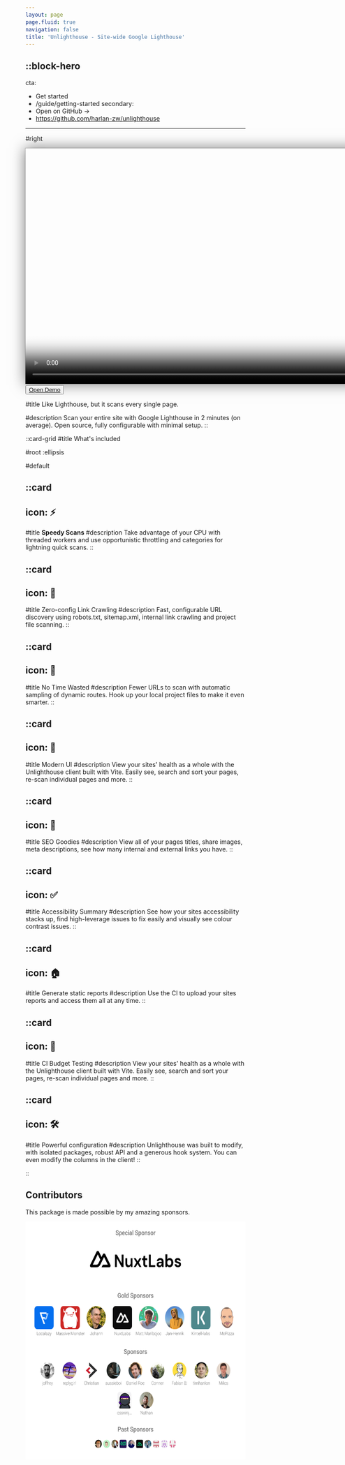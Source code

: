 ```yaml
---
layout: page
page.fluid: true
navigation: false
title: 'Unlighthouse - Site-wide Google Lighthouse'
---
```



::block-hero
---
cta:
  - Get started
  - /guide/getting-started
secondary:
  - Open on GitHub →
  - https://github.com/harlan-zw/unlighthouse
---

#right

<div class="relative h-full">
  <video width="960" height="540" autoplay loop muted poster="/screenshot.png" class="h-full max-w-full w-1822px rounded-xl z-1" style="object-fit: cover; box-shadow: rgb(0 0 0 / 20%) 0px 0px 0px 1px, rgb(0 0 0 / 50%) 0px 0px 30px 1px;">
    <source
      src="/demo.webm"
      type="video/webm"
    >
  </video>
  <button
    class="px-5 py-2 text-xl font-bold hover:no-underline font-medium rounded-md focus:outline-none focus-visible:ring-2 focus-visible:ring-white focus-visible:ring-opacity-75 absolute top-1/2 left-1/2 transform -translate-x-[50%] -translate-y-[50%] transition-all flex items-center bg-gradient-to-t from-sky-100 to-blue-100 text-blue-500  hover:(bg-green-700 scale-105) transform transition"
  >
    <a href="https://inspect.unlighthouse.dev/"
    target="_blank">Open Demo</a>
  </button>
</div>

#title
Like Lighthouse, but it scans every single page.

#description
Scan your entire site with Google Lighthouse in 2 minutes (on average). Open source, fully configurable with minimal setup. 
::


::card-grid
#title
What's included

#root
:ellipsis

#default

  ::card
  ---
  icon: ⚡
  ---
  #title
  **Speedy Scans**
  #description
  Take advantage of your CPU with threaded workers and use opportunistic throttling and categories for lightning quick scans.
  ::

  ::card
  ---
  icon: 🐞
  ---
  #title
  Zero-config Link Crawling
  #description
  Fast, configurable URL discovery using robots.txt, sitemap.xml, internal link crawling and project file scanning.
  ::


  ::card
  ---
  icon: 🍣
  ---
  #title
  No Time Wasted
  #description
  Fewer URLs to scan with automatic sampling of dynamic routes. Hook up your local project files to make it even smarter.
  ::

  ::card
  ---
  icon: 🌈
  ---
  #title
  Modern UI
  #description
  View your sites' health as a whole with the Unlighthouse client built with Vite. Easily see, search and sort your pages, re-scan individual pages and more.
  ::

  ::card
  ---
  icon: 🍬️
  ---
  #title
  SEO Goodies
  #description
  View all of your pages titles, share images, meta descriptions, see how many internal and external links you have.
  ::

  ::card
  ---
  icon: ✅️
  ---
  #title
  Accessibility Summary
  #description
  See how your sites accessibility stacks up, find high-leverage issues to fix easily and visually see colour contrast issues.
  ::


  ::card
  ---
  icon: 🏠
  ---
  #title
  Generate static reports
  #description
  Use the CI to upload your sites reports and access them all at any time.
  ::

  ::card
  ---
  icon: 🤖
  ---
  #title
  CI Budget Testing
  #description
  View your sites' health as a whole with the Unlighthouse client built with Vite. Easily see, search and sort your pages, re-scan individual pages and more.
  ::
  
  ::card
  ---
  icon: 🛠
  ---
  #title
  Powerful configuration
  #description
  Unlighthouse was built to modify, with isolated packages, robust API and a generous hook system. You can even modify the columns in the client!
  ::

::


## Contributors

This package is made possible by my amazing sponsors.

<div class="text-center">
  <a href="https://raw.githubusercontent.com/harlan-zw/static/main/sponsors.svg">
    <img src="https://raw.githubusercontent.com/harlan-zw/static/main/sponsors.svg" width="800" height="545" style="margin: 0 auto;">
  </a>
</div>
